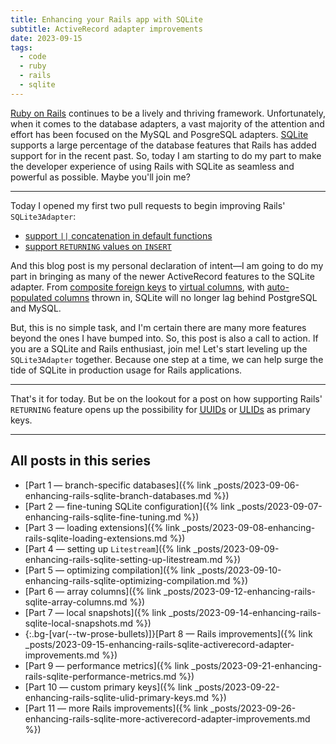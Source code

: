 ```yaml
---
title: Enhancing your Rails app with SQLite
subtitle: ActiveRecord adapter improvements
date: 2023-09-15
tags:
  - code
  - ruby
  - rails
  - sqlite
---
```


[Ruby on Rails](https://rubyonrails.org) continues to be a lively and thriving framework. Unfortunately, when it comes to the database adapters, a vast majority of the attention and effort has been focused on the MySQL and PosgreSQL adapters. [SQLite](https://www.sqlite.org/index.html) supports a large percentage of the database features that Rails has added support for in the recent past. So, today I am starting to do my part to make the developer experience of using Rails with SQLite as seamless and powerful as possible. Maybe you'll join me?

<!--/summary-->

- - -

Today I opened my first two pull requests to begin improving Rails' `SQLite3Adapter`:

* [support `||` concatenation in default functions](https://github.com/rails/rails/pull/49287)
* [support `RETURNING` values on `INSERT`](https://github.com/rails/rails/pull/49290)

And this blog post is my personal declaration of intent—I am going to do my part in bringing as many of the newer ActiveRecord features to the SQLite adapter. From [composite foreign keys](https://www.sqlite.org/foreignkeys.html#fk_composite) to [virtual columns](https://www.sqlite.org/gencol.html), with [auto-populated columns](https://github.com/rails/rails/pull/48241) thrown in, SQLite will no longer lag behind PostgreSQL and MySQL.

But, this is no simple task, and I'm certain there are many more features beyond the ones I have bumped into. So, this post is also a call to action. If you are a SQLite and Rails enthusiast, join me! Let's start leveling up the `SQLite3Adapter` together. Because one step at a time, we can help surge the tide of SQLite in production usage for Rails applications.

- - -

That's it for today. But be on the lookout for a post on how supporting Rails' `RETURNING` feature opens up the possibility for [<abbr title="Universally Unique Identifiers">UUIDs</abbr>](https://en.wikipedia.org/wiki/Universally_unique_identifier) or [<abbr title="Universally Unique Lexicographically Sortable Identifiers">ULIDs</abbr>](https://github.com/ulid/spec) as primary keys.

- - -

## All posts in this series

* [Part 1 — branch-specific databases]({% link _posts/2023-09-06-enhancing-rails-sqlite-branch-databases.md %})
* [Part 2 — fine-tuning SQLite configuration]({% link _posts/2023-09-07-enhancing-rails-sqlite-fine-tuning.md %})
* [Part 3 — loading extensions]({% link _posts/2023-09-08-enhancing-rails-sqlite-loading-extensions.md %})
* [Part 4 — setting up `Litestream`]({% link _posts/2023-09-09-enhancing-rails-sqlite-setting-up-litestream.md %})
* [Part 5 — optimizing compilation]({% link _posts/2023-09-10-enhancing-rails-sqlite-optimizing-compilation.md %})
* [Part 6 — array columns]({% link _posts/2023-09-12-enhancing-rails-sqlite-array-columns.md %})
* [Part 7 — local snapshots]({% link _posts/2023-09-14-enhancing-rails-sqlite-local-snapshots.md %})
* {:.bg-[var(--tw-prose-bullets)]}[Part 8 — Rails improvements]({% link _posts/2023-09-15-enhancing-rails-sqlite-activerecord-adapter-improvements.md %})
* [Part 9 — performance metrics]({% link _posts/2023-09-21-enhancing-rails-sqlite-performance-metrics.md %})
* [Part 10 — custom primary keys]({% link _posts/2023-09-22-enhancing-rails-sqlite-ulid-primary-keys.md %})
* [Part 11 — more Rails improvements]({% link _posts/2023-09-26-enhancing-rails-sqlite-more-activerecord-adapter-improvements.md %})
